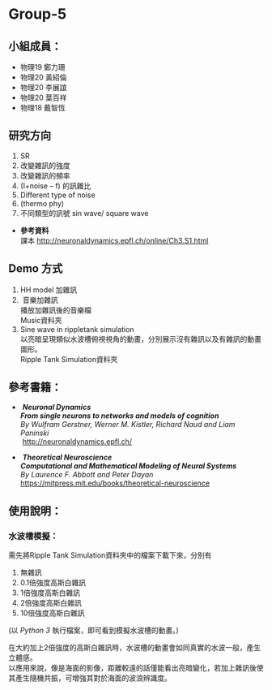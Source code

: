 # Group-5
## **小組成員：**
* 物理19 鄭力珊<br />
* 物理20 黃紹倫<br />
* 物理20 李展誼<br />
* 物理20 葉百祥<br />
* 物理18 戴智恆<br />

## **研究方向**
1.	SR
2.	改變雜訊的強度
3.	改變雜訊的頻率
4.	(I+noise – f) 的訊雜比
5.	Different type of noise
6.	(thermo phy)
7.	不同類型的訊號 sin wave/ square wave

* **參考資料**<br />
課本 <http://neuronaldynamics.epfl.ch/online/Ch3.S1.html>

## **Demo 方式**
1.  HH model 加雜訊
2.  音樂加雜訊<br />
  播放加雜訊後的音樂檔<br />
  Music資料夾
3.  Sine wave in rippletank simulation <br />
  以亮暗呈現類似水波槽俯視視角的動畫，分別展示沒有雜訊以及有雜訊的動畫圖形。<br />
  Ripple Tank Simulation資料夾

## 參考書籍：
*  ***Neuronal Dynamics***<br />
 ***From single neurons to networks and models of cognition***<br />
 *By Wulfram Gerstner, Werner M. Kistler, Richard Naud and Liam Paninski*<br />
  <http://neuronaldynamics.epfl.ch/>
  
*  ***Theoretical Neuroscience***<br />
 ***Computational and Mathematical Modeling of Neural Systems***<br />
 *By Laurence F. Abbott and Peter Dayan*<br />
  <https://mitpress.mit.edu/books/theoretical-neuroscience>
  
## **使用說明：**
### 水波槽模擬：<br />
需先將Ripple Tank Simulation資料夾中的檔案下載下來，分別有
1.  無雜訊
2.  0.1倍強度高斯白雜訊
3.  1倍強度高斯白雜訊
4.  2倍強度高斯白雜訊
5.  10倍強度高斯白雜訊<br />

(以 *Python 3* 執行檔案，即可看到模擬水波槽的動畫。)<br />

在大約加上2倍強度的高斯白雜訊時，水波槽的動畫會如同真實的水波一般，產生立體感。<br />
以應用來說，像是海面的影像，距離較遠的話僅能看出亮暗變化，若加上雜訊後使其產生隨機共振，可增強其對於海面的波浪辨識度。
